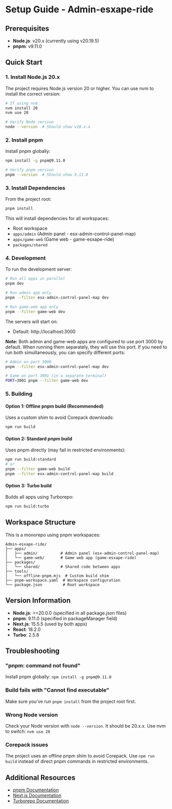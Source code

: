 # Setup Guide - Admin-esxape-ride

## Prerequisites

- **Node.js**: v20.x (currently using v20.19.5)
- **pnpm**: v9.11.0

## Quick Start

### 1. Install Node.js 20.x

The project requires Node.js version 20 or higher. You can use nvm to install the correct version:

```bash
# If using nvm
nvm install 20
nvm use 20

# Verify Node version
node --version  # Should show v20.x.x
```

### 2. Install pnpm

Install pnpm globally:

```bash
npm install -g pnpm@9.11.0

# Verify pnpm version
pnpm --version  # Should show 9.11.0
```

### 3. Install Dependencies

From the project root:

```bash
pnpm install
```

This will install dependencies for all workspaces:
- Root workspace
- `apps/admin` (Admin panel - esx-admin-control-panel-map)
- `apps/game-web` (Game web - game-esxape-ride)
- `packages/shared`

### 4. Development

To run the development server:

```bash
# Run all apps in parallel
pnpm dev

# Run admin app only
pnpm --filter esx-admin-control-panel-map dev

# Run game-web app only
pnpm --filter game-web dev
```

The servers will start on:
- Default: http://localhost:3000

**Note:** Both admin and game-web apps are configured to use port 3000 by default. When running them separately, they will use this port. If you need to run both simultaneously, you can specify different ports:

```bash
# Admin on port 3000
pnpm --filter esx-admin-control-panel-map dev

# Game on port 3001 (in a separate terminal)
PORT=3001 pnpm --filter game-web dev
```

### 5. Building

#### Option 1: Offline pnpm build (Recommended)
Uses a custom shim to avoid Corepack downloads:

```bash
npm run build
```

#### Option 2: Standard pnpm build
Uses pnpm directly (may fail in restricted environments):

```bash
npm run build:standard
# or
pnpm --filter game-web build
pnpm --filter esx-admin-control-panel-map build
```

#### Option 3: Turbo build
Builds all apps using Turborepo:

```bash
npm run build:turbo
```

## Workspace Structure

This is a monorepo using pnpm workspaces:

```
Admin-esxape-ride/
├── apps/
│   ├── admin/          # Admin panel (esx-admin-control-panel-map)
│   └── game-web/       # Game web app (game-esxape-ride)
├── packages/
│   └── shared/         # Shared code between apps
├── tools/
│   └── offline-pnpm.mjs  # Custom build shim
├── pnpm-workspace.yaml  # Workspace configuration
└── package.json         # Root workspace
```

## Version Information

- **Node.js**: >=20.0.0 (specified in all package.json files)
- **pnpm**: 9.11.0 (specified in packageManager field)
- **Next.js**: 15.5.5 (used by both apps)
- **React**: 18.2.0
- **Turbo**: 2.5.8

## Troubleshooting

### "pnpm: command not found"
Install pnpm globally: `npm install -g pnpm@9.11.0`

### Build fails with "Cannot find executable"
Make sure you've run `pnpm install` from the project root first.

### Wrong Node version
Check your Node version with `node --version`. It should be 20.x.x.
Use nvm to switch: `nvm use 20`

### Corepack issues
The project uses an offline pnpm shim to avoid Corepack. Use `npm run build` instead of direct pnpm commands in restricted environments.

## Additional Resources

- [pnpm Documentation](https://pnpm.io/)
- [Next.js Documentation](https://nextjs.org/docs)
- [Turborepo Documentation](https://turbo.build/repo/docs)
